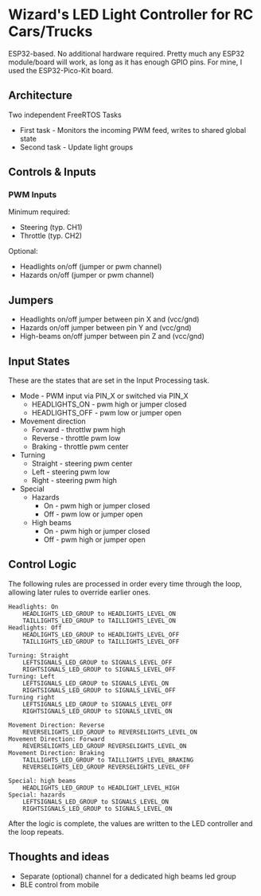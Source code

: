 # Wizard's LED Light Controller for RC Cars/Trucks

ESP32-based. No additional hardware required. Pretty much any
ESP32 module/board will work, as long as it has enough GPIO pins.
For mine, I used the ESP32-Pico-Kit board.

## Architecture

Two independent FreeRTOS Tasks

- First task - Monitors the incoming PWM feed, writes to shared global state
- Second task - Update light groups

## Controls & Inputs

### PWM Inputs

Minimum required:

- Steering (typ. CH1)
- Throttle (typ. CH2)

Optional:

- Headlights on/off (jumper or pwm channel)
- Hazards on/off (jumper or pwm channel)

## Jumpers

- Headlights on/off jumper between pin X and (vcc/gnd)
- Hazards on/off jumper between pin Y and (vcc/gnd)
- High-beams on/off jumper between pin Z and (vcc/gnd)

## Input States

These are the states that are set in the Input Processing task.

- Mode - PWM input via PIN_X or switched via PIN_X
  - HEADLIGHTS_ON - pwm high or jumper closed
  - HEADLIGHTS_OFF - pwm low or jumper open
- Movement direction
  - Forward - throttlw pwm high
  - Reverse - throttle pwm low
  - Braking - throttle pwm center
- Turning
  - Straight - steering pwm center
  - Left - steering pwm low
  - Right - steering pwm high
- Special
  - Hazards
    - On - pwm high or jumper closed
    - Off - pwm low or jumper open
  - High beams
    - On - pwm high or jumper closed
    - Off - pwm high or jumper open

## Control Logic

The following rules are processed in order every time through the loop,
allowing later rules to override earlier ones.

```
Headlights: On
    HEADLIGHTS_LED_GROUP to HEADLIGHTS_LEVEL_ON
    TAILLIGHTS_LED_GROUP to TAILLIGHTS_LEVEL_ON
Headlights: Off
    HEADLIGHTS_LED_GROUP to HEADLIGHTS_LEVEL_OFF
    TAILLIGHTS_LED_GROUP to TAILLIGHTS_LEVEL_OFF

Turning: Straight
    LEFTSIGNALS_LED_GROUP to SIGNALS_LEVEL_OFF
    RIGHTSIGNALS_LED_GROUP to SIGNALS_LEVEL_OFF
Turning: Left
    LEFTSIGNALS_LED_GROUP to SIGNALS_LEVEL_ON
    RIGHTSIGNALS_LED_GROUP to SIGNALS_LEVEL_OFF
Turning right
    LEFTSIGNALS_LED_GROUP to SIGNALS_LEVEL_OFF
    RIGHTSIGNALS_LED_GROUP to SIGNALS_LEVEL_ON

Movement Direction: Reverse
    REVERSELIGHTS_LED_GROUP to REVERSELIGHTS_LEVEL_ON
Movement Direction: Forward
    REVERSELIGHTS_LED_GROUP REVERSELIGHTS_LEVEL_ON
Movement Direction: Braking
    TAILLIGHTS_LED_GROUP to TAILLIGHTS_LEVEL_BRAKING
    REVERSELIGHTS_LED_GROUP REVERSELIGHTS_LEVEL_OFF

Special: high beams
    HEADLIGHTS_LED_GROUP to HEADLIGHT_LEVEL_HIGH
Special: hazards
    LEFTSIGNALS_LED_GROUP to SIGNALS_LEVEL_ON
    RIGHTSIGNALS_LED_GROUP to SIGNALS_LEVEL_ON
```

After the logic is complete, the values are written to the LED controller and the loop repeats.

## Thoughts and ideas

- Separate (optional) channel for a dedicated high beams led group
- BLE control from mobile
